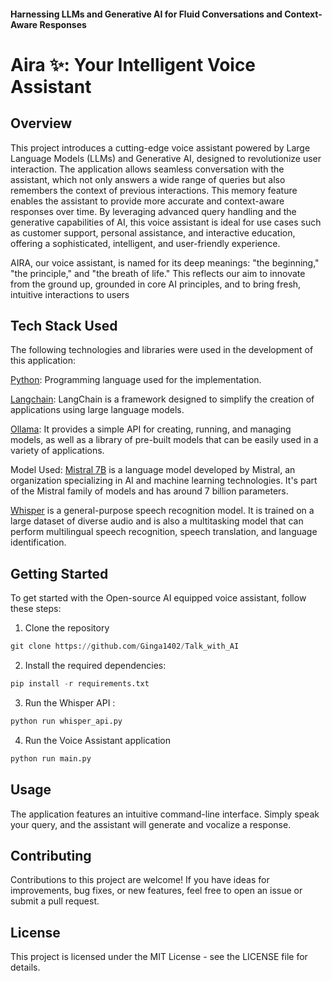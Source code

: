 #### Harnessing LLMs and Generative AI for Fluid Conversations and Context-Aware Responses

# Aira ✨: Your Intelligent Voice Assistant


## Overview


This project introduces a cutting-edge voice assistant powered by Large Language Models (LLMs) and Generative AI, designed to revolutionize user interaction. The application allows seamless conversation with the assistant, which not only answers a wide range of queries but also remembers the context of previous interactions. This memory feature enables the assistant to provide more accurate and context-aware responses over time. By leveraging advanced query handling and the generative capabilities of AI, this voice assistant is ideal for use cases such as customer support, personal assistance, and interactive education, offering a sophisticated, intelligent, and user-friendly experience.

AIRA, our voice assistant, is named for its deep meanings: "the beginning," "the principle," and "the breath of life." This reflects our aim to innovate from the ground up, grounded in core AI principles, and to bring fresh, intuitive interactions to users

## Tech Stack Used

The following technologies and libraries were used in the development of this application:

[Python](https://www.python.org/): Programming language used for the implementation.

[Langchain](https://www.langchain.com/): LangChain is a framework designed to simplify the creation of applications using large language models.

[Ollama](https://ollama.com/): It provides a simple API for creating, running, and managing models, as well as a library of pre-built models that can be easily used in a
variety of applications.

Model Used: [Mistral 7B](https://huggingface.co/mistralai/Mistral-7B-v0.1)  is a language model developed by Mistral, an organization specializing in AI and machine learning technologies. It's part of the Mistral family of models and has around 7 billion parameters.

[Whisper](https://github.com/openai/whisper) is a general-purpose speech recognition model. It is trained on a large dataset of diverse audio and is also a multitasking model that can perform multilingual speech recognition, speech translation, and language identification.


## Getting Started

To get started with the Open-source AI equipped voice assistant, follow these steps:

1. Clone the repository
```py
git clone https://github.com/Ginga1402/Talk_with_AI
```
2. Install the required dependencies:

```py
pip install -r requirements.txt
```

3. Run the Whisper API :

```py
python run whisper_api.py
```


4. Run the Voice Assistant application 
```py
python run main.py
```

## Usage
The application features an intuitive command-line interface. Simply speak your query, and the assistant will generate and vocalize a response.

## Contributing
Contributions to this project are welcome! If you have ideas for improvements, bug fixes, or new features, feel free to open an issue or submit a pull request.

## License
This project is licensed under the MIT License - see the LICENSE file for details.


